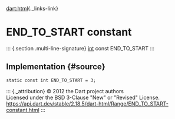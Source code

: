 [dart:html](../../dart-html/dart-html-library){._links-link}

END\_TO\_START constant
=======================

::: {.section .multi-line-signature}
[int](../../dart-core/int-class) const END\_TO\_START
:::

Implementation {#source}
--------------

``` {.language-dart data-language="dart"}
static const int END_TO_START = 3;
```

::: {._attribution}
© 2012 the Dart project authors\
Licensed under the BSD 3-Clause \"New\" or \"Revised\" License.\
<https://api.dart.dev/stable/2.18.5/dart-html/Range/END_TO_START-constant.html>
:::

